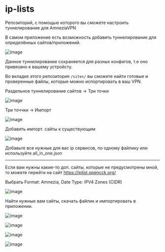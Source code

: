 # ip-lists

Репозиторий, с помощью которого вы сможете настроить туннелирование для AmneziaVPN

В самом приложение есть возможность добавить туннелирование для определённых сайтов/приложений.

![image](https://github.com/user-attachments/assets/95608423-66cb-41b8-93f7-ef1173cb1ce7)

Данное туннелирование сохраняется для разных конфигов, т.е оно привязано к вашему устройсту.

Во вкладке этого репозитория `/sites/` вы сможете найти готовые и проверенные файлы, которые можно испортировать в ваш VPN.

Раздельное туннелирование сайтов -> Три точки 

![image](https://github.com/user-attachments/assets/5990458a-20b2-4330-8360-7b80d343c3fc)

Три точчки -> Импорт

![image](https://github.com/user-attachments/assets/bf714e31-edbf-495d-904c-41b63a9edd6c)

Добавить импорт. сайты к существующим

![image](https://github.com/user-attachments/assets/c1979ca8-76b5-4cca-bbec-1b39ea873f0a)

Добавьте все нужные для вас ip сервисов, по одному файлику или используйте all_in_one.json

---

Если вам нужны какие-то доп. сайты, которые не предусмотрены мной, то можете перейти на сайт https://iplist.opencck.org/

Выбрать Format: Amnezia, Date Type: IPV4 Zones (CIDR)

![image](https://github.com/user-attachments/assets/bfd39cb3-a574-48b1-a1dd-1586627a5aa9)

Найти нужные вам сайты, скачать файлик и импортировать в приложении.

![image](https://github.com/user-attachments/assets/28027370-3615-4c79-be54-7bf9285d5ff9)

![image](https://github.com/user-attachments/assets/c4498ddf-fe80-4cd2-ad02-5d3cbdc08121)

![image](https://github.com/user-attachments/assets/26efa0e0-6ea7-4175-ab04-9ba27780afa4)

![image](https://github.com/user-attachments/assets/73c0a5c4-0ba5-4ce4-b162-5e9f03cfe073)
